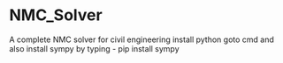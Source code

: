 # NMC_Solver
A complete NMC solver for civil engineering
install python
goto cmd and also install sympy by typing - pip install sympy
